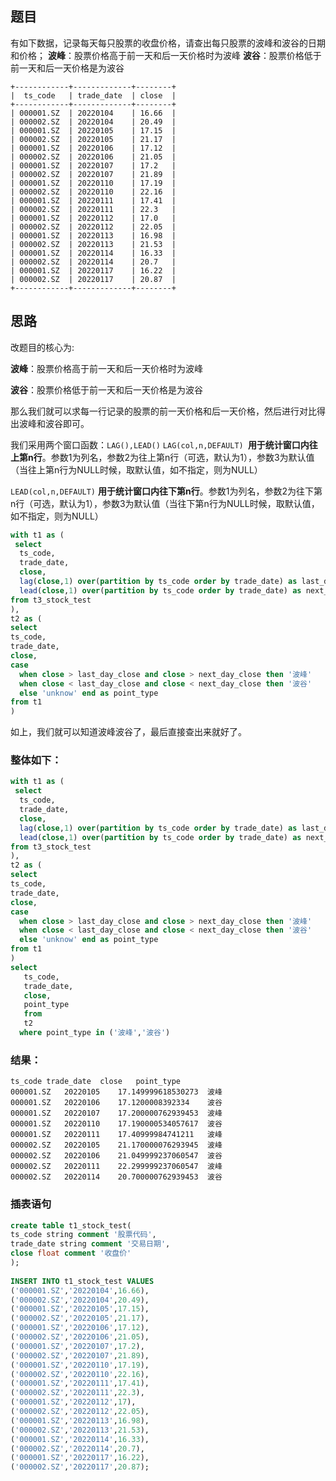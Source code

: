 ## 题目

有如下数据，记录每天每只股票的收盘价格，请查出每只股票的波峰和波谷的日期和价格； **波峰**：股票价格高于前一天和后一天价格时为波峰 **波谷**：股票价格低于前一天和后一天价格是为波谷

```
+------------+-------------+--------+
|  ts_code   | trade_date  | close  |
+------------+-------------+--------+
| 000001.SZ  | 20220104    | 16.66  |
| 000002.SZ  | 20220104    | 20.49  |
| 000001.SZ  | 20220105    | 17.15  |
| 000002.SZ  | 20220105    | 21.17  |
| 000001.SZ  | 20220106    | 17.12  |
| 000002.SZ  | 20220106    | 21.05  |
| 000001.SZ  | 20220107    | 17.2   |
| 000002.SZ  | 20220107    | 21.89  |
| 000001.SZ  | 20220110    | 17.19  |
| 000002.SZ  | 20220110    | 22.16  |
| 000001.SZ  | 20220111    | 17.41  |
| 000002.SZ  | 20220111    | 22.3   |
| 000001.SZ  | 20220112    | 17.0   |
| 000002.SZ  | 20220112    | 22.05  |
| 000001.SZ  | 20220113    | 16.98  |
| 000002.SZ  | 20220113    | 21.53  |
| 000001.SZ  | 20220114    | 16.33  |
| 000002.SZ  | 20220114    | 20.7   |
| 000001.SZ  | 20220117    | 16.22  |
| 000002.SZ  | 20220117    | 20.87  |
+------------+-------------+--------+
```

## 思路

改题目的核心为:

**波峰**：股票价格高于前一天和后一天价格时为波峰 

**波谷**：股票价格低于前一天和后一天价格是为波谷

那么我们就可以求每一行记录的股票的前一天价格和后一天价格，然后进行对比得出波峰和波谷即可。

我们采用两个窗口函数：`LAG(),LEAD()`
`LAG(col,n,DEFAULT) `**用于统计窗口内往上第n行**。参数1为列名，参数2为往上第n行（可选，默认为1），参数3为默认值（当往上第n行为NULL时候，取默认值，如不指定，则为NULL）

`LEAD(col,n,DEFAULT)` **用于统计窗口内往下第n行**。参数1为列名，参数2为往下第n行（可选，默认为1），参数3为默认值（当往下第n行为NULL时候，取默认值，如不指定，则为NULL）

```sql
with t1 as (
 select 
  ts_code,
  trade_date,
  close,
  lag(close,1) over(partition by ts_code order by trade_date) as last_day_close,
  lead(close,1) over(partition by ts_code order by trade_date) as next_day_close
from t3_stock_test
),
t2 as (
select 
ts_code,
trade_date,
close,
case 
  when close > last_day_close and close > next_day_close then '波峰'
  when close < last_day_close and close < next_day_close then '波谷'
  else 'unknow' end as point_type
from t1
)
```

如上，我们就可以知道波峰波谷了，最后直接查出来就好了。

### 整体如下：

```SQL
with t1 as (
 select 
  ts_code,
  trade_date,
  close,
  lag(close,1) over(partition by ts_code order by trade_date) as last_day_close,
  lead(close,1) over(partition by ts_code order by trade_date) as next_day_close
from t3_stock_test
),
t2 as (
select 
ts_code,
trade_date,
close,
case 
  when close > last_day_close and close > next_day_close then '波峰'
  when close < last_day_close and close < next_day_close then '波谷'
  else 'unknow' end as point_type
from t1
)
select 
   ts_code,
   trade_date,
   close,
   point_type
   from 
   t2
  where point_type in ('波峰','波谷')
```

### 结果：

```text
ts_code	trade_date	close	point_type
000001.SZ	20220105	17.149999618530273	波峰
000001.SZ	20220106	17.1200008392334	波谷
000001.SZ	20220107	17.200000762939453	波峰
000001.SZ	20220110	17.190000534057617	波谷
000001.SZ	20220111	17.40999984741211	波峰
000002.SZ	20220105	21.170000076293945	波峰
000002.SZ	20220106	21.049999237060547	波谷
000002.SZ	20220111	22.299999237060547	波峰
000002.SZ	20220114	20.700000762939453	波谷
```

### 插表语句

```sql
create table t1_stock_test(
ts_code string comment '股票代码',
trade_date string comment '交易日期',
close float comment '收盘价'
);
 
INSERT INTO t1_stock_test VALUES 
('000001.SZ','20220104',16.66),
('000002.SZ','20220104',20.49),
('000001.SZ','20220105',17.15),
('000002.SZ','20220105',21.17),
('000001.SZ','20220106',17.12),
('000002.SZ','20220106',21.05),
('000001.SZ','20220107',17.2),
('000002.SZ','20220107',21.89),
('000001.SZ','20220110',17.19),
('000002.SZ','20220110',22.16),
('000001.SZ','20220111',17.41),
('000002.SZ','20220111',22.3),
('000001.SZ','20220112',17),
('000002.SZ','20220112',22.05),
('000001.SZ','20220113',16.98),
('000002.SZ','20220113',21.53),
('000001.SZ','20220114',16.33),
('000002.SZ','20220114',20.7),
('000001.SZ','20220117',16.22),
('000002.SZ','20220117',20.87);
```

